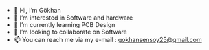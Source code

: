 - 👋 Hi, I’m Gökhan
- 👀 I’m interested in Software and hardware
- 🌱 I’m currently learning PCB Design
- 💞️ I’m looking to collaborate on Software
- 📫 You can reach me via my e-mail : gokhansensoy25@gmail.com
